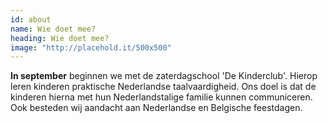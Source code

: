 ```yaml
---
id: about
name: Wie doet mee?
heading: Wie doet mee?
image: "http://placehold.it/500x500"
---
```

**In september** beginnen we met de zaterdagschool 'De Kinderclub'. Hierop leren kinderen praktische Nederlandse taalvaardigheid. Ons doel is dat de kinderen hierna met hun Nederlandstalige familie kunnen communiceren. Ook besteden wij aandacht aan Nederlandse en Belgische feestdagen.
